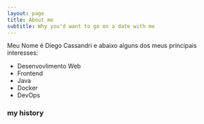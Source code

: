 ```yaml
---
layout: page
title: About me
subtitle: Why you'd want to go on a date with me
---
```


Meu Nome é Diego Cassandri e abaixo alguns dos meus principais interesses:

- Desenvovlimento Web
- Frontend 
- Java
- Docker
- DevOps


### my history

